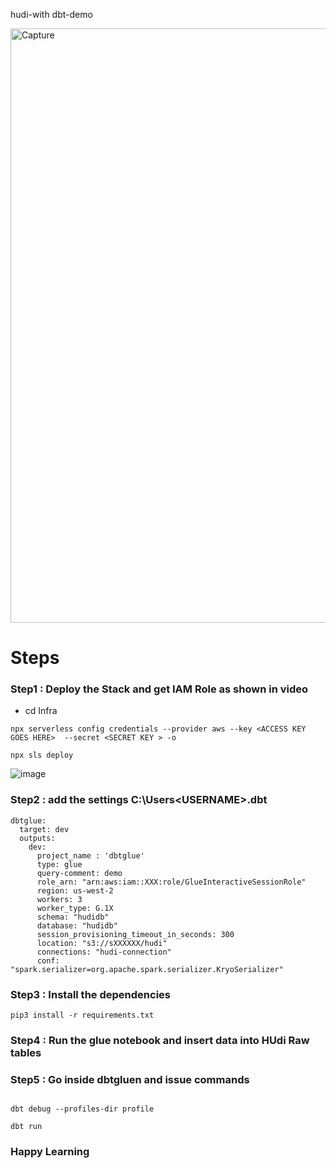 
hudi-with dbt-demo

<img width="951" alt="Capture" src="https://user-images.githubusercontent.com/39345855/209361428-2c684510-8d15-48b7-9a78-13a3aa7402eb.PNG">


# Steps 
### Step1 : Deploy the Stack and get IAM Role as shown in video 

* cd Infra
```
npx serverless config credentials --provider aws --key <ACCESS KEY GOES HERE>  --secret <SECRET KEY > -o
  
npx sls deploy
```
 
 ![image](https://user-images.githubusercontent.com/39345855/209359135-b9585ddf-ef0c-4a81-b574-4af6c5380c58.png)

     
### Step2 : add the settings C:\Users\<USERNAME>\.dbt
```
dbtglue:
  target: dev
  outputs:
    dev:
      project_name : 'dbtglue'
      type: glue
      query-comment: demo
      role_arn: "arn:aws:iam::XXX:role/GlueInteractiveSessionRole"
      region: us-west-2
      workers: 3
      worker_type: G.1X
      schema: "hudidb"
      database: "hudidb"
      session_provisioning_timeout_in_seconds: 300
      location: "s3://sXXXXXX/hudi"
      connections: "hudi-connection"
      conf: "spark.serializer=org.apache.spark.serializer.KryoSerializer"

```
### Step3 : Install the dependencies
```
pip3 install -r requirements.txt
```

### Step4 : Run the glue notebook and insert data into HUdi Raw tables 


### Step5 : Go inside dbtgluen and issue commands
```

dbt debug --profiles-dir profile

dbt run
```

### Happy Learning
